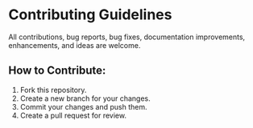 # Contributing Guidelines

All contributions, bug reports, bug fixes, documentation improvements, enhancements, and ideas are welcome.

## How to Contribute:
1. Fork this repository.
2. Create a new branch for your changes.
3. Commit your changes and push them.
4. Create a pull request for review.
